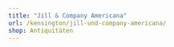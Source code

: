 ```yaml
---
title: "Jill & Company Americana"
url: /kensington/jill-und-company-americana/
shop: Antiquitäten
---
```

